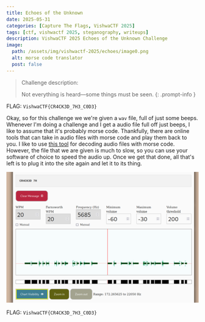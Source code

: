 ```yaml
---
title: Echoes of the Unknown
date: 2025-05-31
categories: [Capture The Flags, VishwaCTF 2025]
tags: [ctf, vishwactf 2025, steganography, writeups]
description: VishwaCTF 2025 Echoes of the Unknown Challenge
image:
  path: /assets/img/vishwactf-2025/echoes/image0.png
  alt: morse code translator
  post: false
---
```



> Challenge description:
> 
> Not everything is heard—some things must be seen.
{: .prompt-info }

FLAG: `VishwaCTF{CR4CK3D_7H3_C0D3}`

Okay, so for this challenge we we're given a `wav` file, full of just some beeps. Whenever I'm doing a challenge and I get a audio file full off just beeps, I like to assume that it's probably morse code. Thankfully, there are online tools that can take in audio files with morse code and play them back to you. I like to use [this tool](https://morsecode.world/international/decoder/audio-decoder-adaptive.html) for decoding audio files with morse code. However, the file that we are given is much to slow, so you can use your software of choice to speed the audio up. Once we get that done, all that's left is to plug it into the site again and let it to its thing.

![the morse decoded](/assets/img/vishwactf-2025/echoes/image0.png)

FLAG: `VishwaCTF{CR4CK3D_7H3_C0D3}`
